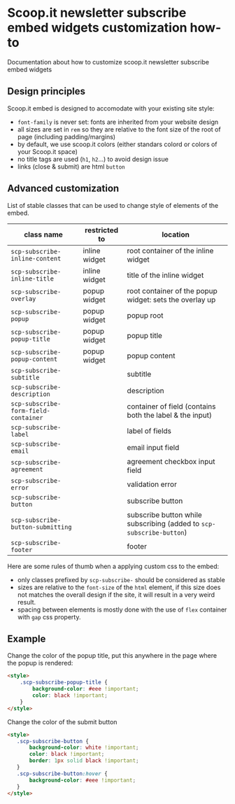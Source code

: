 # Scoop.it newsletter subscribe embed widgets customization how-to

Documentation about how to customize scoop.it newsletter subscribe embed widgets

## Design principles

Scoop.it embed is designed to accomodate with your existing site style:
- `font-family` is never set: fonts are inherited from your website design
- all sizes are set in `rem` so they are relative to the font size of the root of page (including padding/margins)
- by default, we use scoop.it colors (either standars colord or colors of your Scoop.it space)
- no title tags are used (`h1`, `h2`...) to avoid design issue
- links (close & submit) are html `button`

## Advanced customization

List of stable classes that can be used to change style of elements of the embed.

| class name                     | restricted to  | location                    |
| ------------------------------ | -------------- | --------------------------- |
| `scp-subscribe-inline-content`   | inline widget  | root container of the inline widget 
| `scp-subscribe-inline-title`     | inline widget  | title of the inline widget 
| `scp-subscribe-overlay`          | popup widget   | root container of the popup widget: sets the overlay up
| `scp-subscribe-popup`            | popup widget   | popup root
| `scp-subscribe-popup-title`      | popup widget   | popup title
| `scp-subscribe-popup-content`    | popup widget   | popup content
| `scp-subscribe-subtitle`         |                | subtitle
| `scp-subscribe-description`      |                | description
| `scp-subscribe-form-field-container` |            | container of field (contains both the label & the input)
| `scp-subscribe-label`            |                | label of fields
| `scp-subscribe-email`            |                | email input field
| `scp-subscribe-agreement`        |                | agreement checkbox input field
| `scp-subscribe-error`            |                | validation error
| `scp-subscribe-button`           |                | subscribe button
| `scp-subscribe-button-submitting` |               | subscribe button while subscribing (added to `scp-subscribe-button`)
| `scp-subscribe-footer`           |                | footer

Here are some rules of thumb when a applying custom css to the embed:
- only classes prefixed by `scp-subscribe-` should be considered as stable
- sizes are relative to the `font-size` of the `html` element, if this size does not matches the overall design if the site, it will result in a very weird result. 
- spacing between elements is mostly done with the use of `flex` container with `gap` css property.

## Example

Change the color of the popup title, put this anywhere in the page where the popup is rendered:

```html
<style>
    .scp-subscribe-popup-title {
        background-color: #eee !important;
        color: black !important;
    }
</style>
```

Change the color of the submit button
```html
<style>
   .scp-subscribe-button {
       background-color: white !important;
       color: black !important;
       border: 1px solid black !important;
   }
   .scp-subscribe-button:hover {
       background-color: #eee !important;
   }
</style>

```